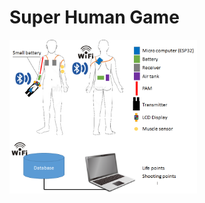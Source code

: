 # Super Human Game

<img src="https://github.com/totovr/Arduino/blob/master/SH/overview.png" width="300">

